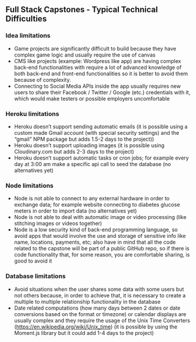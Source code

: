 ## Full Stack Capstones - Typical Technical Difficulties

### Idea limitations
* Game projects are significantly difficult to build because they have complex game logic and usually require the use of canvas
* CMS like projects (example: Wordpress like app) are having complex back-end functionalities with require a lot of advanced knowledge of both back-end and front-end functionalities so it is better to avoid them because of complexity. 
* Connecting to Social Media APIs inside the app usually requires new users to share their Facebook / Twitter / Google (etc.) credentials with it, which would make testers or possible employers uncomfortable

### Heroku limitations
* Heroku doesn’t support sending automatic emails (it is possible using a custom made Gmail account (with special security settings) and the “gmail” NPM package but adds 1.5-2 days to the project))
* Heroku doesn’t support uploading images (it is possible using Cloudinary.com but adds 2-3 days to the project)
* Heroku doesn’t support automatic tasks or cron jobs; for example every day at 3:00 am make a specific api call to seed the database (no alternatives yet)

### Node limitations
* Node is not able to connect to any external hardware in order to exchange data; for example website connecting to diabetes glucose meters in order to import data (no alternatives yet)
* Node is not able to deal with automatic image or video processing (like stitching images or videos together)
* Node is a low security kind of back-end programming language, so avoid apps that would involve the use and storage of sensitive info like name, locations, payments, etc; also have in mind that all the code related to the capstone will be part of a public GitHub repo, so if there is code functionality that, for some reason, you are comfortable sharing, is good to avoid it

### Database limitations
* Avoid situations when the user shares some data with some users but not others because, in order to achieve that, it is necessary to create a multiple to multiple relationship functionality in the database 
* Date related computations (how many days between 2 dates or date conversions based on the format or timezone) or calendar displays are usually complex and they require the usage of the Unix Time Converters (https://en.wikipedia.org/wiki/Unix_time) (it is possible by using the Moment.js library but it could add 1-4 days to the project)

